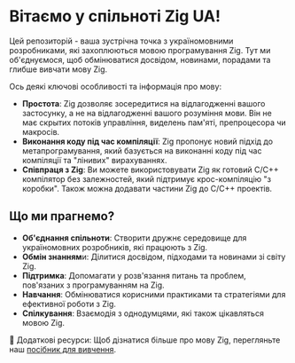 # Вітаємо у спільноті Zig UA!

Цей репозиторій - ваша зустрічна точка з україномовними розробниками, які захоплюються мовою програмування Zig. Тут ми об'єднуємося, щоб обмінюватися досвідом, новинами, порадами та глибше вивчати мову Zig.

Ось деякі ключові особливості та інформація про мову:

* **Простота**: Zig дозволяє зосередитися на відлагодженні вашого застосунку, а не на відлагодженні вашого розуміння мови. Він не має скрытих потоків управління, виделень пам'яті, препроцесора чи макросів.
* **Виконання коду під час компіляції**: Zig пропонує новий підхід до метапрограмування, який базується на виконанні коду під час компіляції та "лінивих" вирахуваннях.
* **Співпраця з Zig**: Ви можете використовувати Zig як готовий C/C++ компілятор без залежностей, який підтримує крос-компіляцію "з коробки". Також можна додавати частини Zig до C/C++ проектів.

## Що ми прагнемо?
* **Об'єднання спільноти**: Створити дружнє середовище для україномовних розробників, які працюють з Zig.
* **Обмін знанням**и: Ділитися досвідом, підходами та новинами зі світу Zig.
* **Підтримка**: Допомагати у розв'язання питань та проблем, пов'язаних з програмуванням на Zig.
* **Навчання**: Обмінюватися корисними практиками та стратегіями для ефективної роботи з Zig.
* **Спілкування**: Взаємодія з однодумцями, які також цікавляться мовою Zig.

🔗 Додаткові ресурси: Щоб дізнатися більше про мову Zig, перегляньте наш [посібник для вивчення](https://github.com/zig-lang-ua/.github/blob/main/learn.md).
